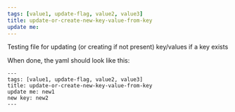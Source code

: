 ```yaml
---
tags: [value1, update-flag, value2, value3]
title: update-or-create-new-key-value-from-key
update me: 
---
```

Testing file for updating (or creating if not present) key/values if a key exists

When done, the yaml should look like this:
```
---
tags: [value1, update-flag, value2, value3]
title: update-or-create-new-key-value-from-key
update me: new1
new key: new2
---
```